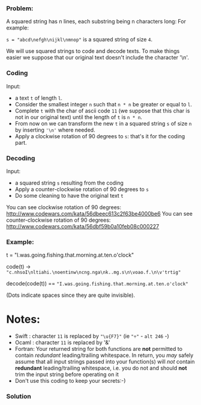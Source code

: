 ### Problem:
<p>A squared string has n lines, each substring being n characters long: For example:</p>
<p><code>s = &quot;abcd\nefgh\nijkl\nmnop&quot;</code> is a squared string of size <code>4</code>.</p>
<p>We will use squared strings to code and decode texts. To make things easier
we suppose that our original text doesn&apos;t include the character &apos;\n&apos;.</p>
<h3 id="coding">Coding</h3>
<p>Input: </p>
<ul>
<li>a text <code>t</code> of length <code>l</code>. </li>
<li>Consider the smallest integer <code>n</code> such that <code>n * n</code> be greater or equal to <code>l</code>.</li>
<li>Complete <code>t</code> with the char of ascii code <code>11</code> (we suppose that this char is not in our original text) until the length of <code>t</code> is <code>n * n</code>. </li>
<li>From now on we can transform the new <code>t</code> in a squared string <code>s</code> of size <code>n</code> by inserting <code>&apos;\n&apos;</code> where needed.</li>
<li>Apply a clockwise rotation of 90 degrees to <code>s</code>: that&apos;s it for the coding part.</li>
</ul>
<h3 id="decoding">Decoding</h3>
<p>Input: </p>
<ul>
<li>a squared string <code>s</code> resulting from the coding</li>
<li>Apply a counter-clockwise rotation of 90 degrees to <code>s</code></li>
<li>Do some cleaning to have the original text <code>t</code></li>
</ul>
<p>You can see clockwise rotation of 90 degrees: 
<a href="http://www.codewars.com/kata/56dbeec613c2f63be4000be6" target="_blank">http://www.codewars.com/kata/56dbeec613c2f63be4000be6</a>
You can see counter-clockwise rotation of 90 degrees: <a href="http://www.codewars.com/kata/56dbf59b0a10feb08c000227" target="_blank">http://www.codewars.com/kata/56dbf59b0a10feb08c000227</a></p>
<h3 id="example">Example:</h3>
<p>t = &quot;I.was.going.fishing.that.morning.at.ten.o&apos;clock&quot;</p>
<p>code(t) -&gt; <code>&quot;c.nhsoI\nltiahi.\noentinw\ncng.nga\nk..mg.s\n\voao.f.\n\v&apos;trtig&quot;</code></p>
<p>decode(code(t)) == <code>&quot;I.was.going.fishing.that.morning.at.ten.o&apos;clock&quot;</code></p>
<p>(Dots indicate spaces since they are quite invisible).</p>
<h1 id="notes">Notes:</h1>
<ul>
<li>Swift : character <code>11</code> is replaced by <code>&quot;\u{F7}&quot;</code> (ie <code>&quot;&#xF7;&quot;</code> - <code>alt 246</code> -)</li>
<li>Ocaml : character <code>11</code> is replaced by &apos;&amp;&apos;</li>
<li>Fortran: Your returned string for both functions are <strong>not</strong> permitted to contain <em>redundant</em> leading/trailing whitespace.  In return, you <em>may</em> safely assume that all input strings passed into your function(s) will <em>not</em> contain <strong>redundant</strong> leading/trailing whitespace, i.e. you do not and should <strong>not</strong> trim the input string before operating on it</li>
<li>Don&apos;t use this coding to keep your secrets:-)</li>
</ul>

### Solution